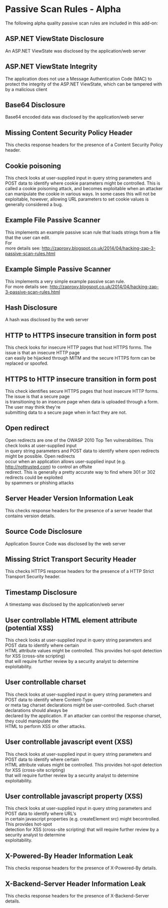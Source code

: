# Passive Scan Rules - Alpha #
The following alpha quality passive scan rules are included in this add-on:
## ASP.NET ViewState Disclosure ##
An ASP.NET ViewState was disclosed by the application/web server
## ASP.NET ViewState Integrity ##
The application does not use a Message Authentication Code (MAC) to protect the integrity of the ASP.NET
ViewState, which can be tampered with by a malicious client
## Base64 Disclosure ##
Base64 encoded data was disclosed by the application/web server
## Missing Content Security Policy Header ##
This checks response headers for the presence of a Content Security Policy header.
## Cookie poisoning ##
This check looks at user-supplied input in query string parameters and POST data to identify where cookie
parameters might be controlled. This is called a cookie poisoning attack, and becomes exploitable when
an attacker can manipulate the cookie in various ways. In some cases this will not be exploitable, however,
allowing URL parameters to set cookie values is generally considered a bug.
## Example File Passive Scanner ##
This implements an example passive scan rule that loads strings from a file that the user can edit.<br>For<br>
more details see: <a href='http://zaproxy.blogspot.co.uk/2014/04/hacking-zap-3-passive-scan-rules.html'>http://zaproxy.blogspot.co.uk/2014/04/hacking-zap-3-passive-scan-rules.html</a>
<h2>Example Simple Passive Scanner</h2>
This implements a very simple example passive scan rule.<br>For more details see: <a href='http://zaproxy.blogspot.co.uk/2014/04/hacking-zap-3-passive-scan-rules.html'>http://zaproxy.blogspot.co.uk/2014/04/hacking-zap-3-passive-scan-rules.html</a>
<h2>Hash Disclosure</h2>
A hash was disclosed by the web server<br>
<h2>HTTP to HTTPS insecure transition in form post</h2>
This check looks for insecure HTTP pages that host HTTPS forms. The issue is that an insecure HTTP page<br>
can easily be hijacked through MITM and the secure HTTPS form can be replaced or spoofed.<br>
<h2>HTTPS to HTTP insecure transition in form post</h2>
This check identifies secure HTTPS pages that host insecure HTTP forms. The issue is that a secure page<br>
is transitioning to an insecure page when data is uploaded through a form. The user may think they're<br>
submitting data to a secure page when in fact they are not.<br>
<h2>Open redirect</h2>
Open redirects are one of the OWASP 2010 Top Ten vulnerabilities. This check looks at user-supplied input<br>
in query string parameters and POST data to identify where open redirects might be possible. Open redirects<br>
occur when an application allows user-supplied input (e.g. <a href='http://nottrusted.com'>http://nottrusted.com</a>) to control an offsite<br>
redirect. This is generally a pretty accurate way to find where 301 or 302 redirects could be exploited<br>
by spammers or phishing attacks<br>
<h2>Server Header Version Information Leak</h2>
This checks response headers for the presence of a server header that contains version details.<br>
<h2>Source Code Disclosure</h2>
Application Source Code was disclosed by the web server<br>
<h2>Missing Strict Transport Security Header</h2>
This checks HTTPS response headers for the presence of a HTTP Strict Transport Security header.<br>
<h2>Timestamp Disclosure</h2>
A timestamp was disclosed by the application/web server<br>
<h2>User controllable HTML element attribute (potential XSS)</h2>
This check looks at user-supplied input in query string parameters and POST data to identify where certain<br>
HTML attribute values might be controlled. This provides hot-spot detection for XSS (cross-site scripting)<br>
that will require further review by a security analyst to determine exploitability.<br>
<h2>User controllable charset</h2>
This check looks at user-supplied input in query string parameters and POST data to identify where Content-Type<br>
or meta tag charset declarations might be user-controlled. Such charset declarations should always be<br>
declared by the application. If an attacker can control the response charset, they could manipulate the<br>
HTML to perform XSS or other attacks.<br>
<h2>User controllable javascript event (XSS)</h2>
This check looks at user-supplied input in query string parameters and POST data to identify where certain<br>
HTML attribute values might be controlled. This provides hot-spot detection for XSS (cross-site scripting)<br>
that will require further review by a security analyst to determine exploitability.<br>
<h2>User controllable javascript property (XSS)</h2>
This check looks at user-supplied input in query string parameters and POST data to identify where URL's<br>
in certain javascript properties (e.g. createElement src) might becontrolled. This provides hot-spot<br>
detection for XSS (cross-site scripting) that will require further review by a security analyst to determine<br>
exploitability.<br>
<h2>X-Powered-By Header Information Leak</h2>
This checks response headers for the presence of X-Powered-By details.<br>
<h2>X-Backend-Server Header Information Leak</h2>
This checks response headers for the presence of X-Backend-Server details.